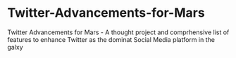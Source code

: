# Twitter-Advancements-for-Mars
Twitter Advancements for Mars - A thought project and comprhensive list of features to enhance Twitter as the dominat Social Media platform in the galxy
